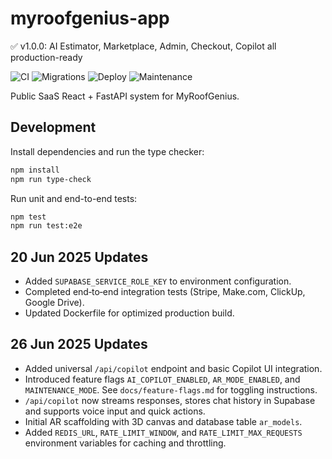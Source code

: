 # myroofgenius-app

✅ v1.0.0: AI Estimator, Marketplace, Admin, Checkout, Copilot all production-ready

![CI](https://img.shields.io/github/actions/workflow/status/mwwoodworth/myroofgenius-app/ci.yml?branch=main)&nbsp;![Migrations](https://img.shields.io/github/actions/workflow/status/mwwoodworth/myroofgenius-app/migrate.yml?branch=main)&nbsp;![Deploy](https://img.shields.io/github/actions/workflow/status/mwwoodworth/myroofgenius-app/deploy.yml?branch=main)&nbsp;![Maintenance](https://img.shields.io/github/actions/workflow/status/mwwoodworth/myroofgenius-app/maintenance.yml?branch=main)

Public SaaS React + FastAPI system for MyRoofGenius.

## Development

Install dependencies and run the type checker:

```bash
npm install
npm run type-check
```

Run unit and end-to-end tests:

```bash
npm test
npm run test:e2e
```

## 20 Jun 2025 Updates

- Added `SUPABASE_SERVICE_ROLE_KEY` to environment configuration.
- Completed end‑to‑end integration tests (Stripe, Make.com, ClickUp, Google Drive).
- Updated Dockerfile for optimized production build.

## 26 Jun 2025 Updates

- Added universal `/api/copilot` endpoint and basic Copilot UI integration.
- Introduced feature flags `AI_COPILOT_ENABLED`, `AR_MODE_ENABLED`, and `MAINTENANCE_MODE`.
  See `docs/feature-flags.md` for toggling instructions.
- `/api/copilot` now streams responses, stores chat history in Supabase and
  supports voice input and quick actions.
- Initial AR scaffolding with 3D canvas and database table `ar_models`.
- Added `REDIS_URL`, `RATE_LIMIT_WINDOW`, and `RATE_LIMIT_MAX_REQUESTS` environment variables for caching and throttling.
